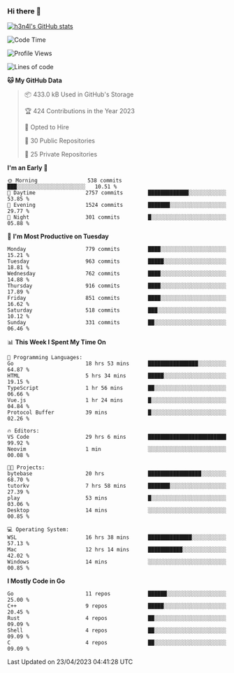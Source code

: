 ### Hi there 👋

[![h3n4l's GitHub stats](https://github-readme-stats.vercel.app/api?username=h3n4l&count_private=true&show_icons=true&theme=radical)](https://github.com/h3n4l/github-readme-stats)

<!--START_SECTION:waka-->
![Code Time](http://img.shields.io/badge/Code%20Time-1%2C164%20hrs%2020%20mins-blue)

![Profile Views](http://img.shields.io/badge/Profile%20Views-2-blue)

![Lines of code](https://img.shields.io/badge/From%20Hello%20World%20I%27ve%20Written-2.8%20million%20lines%20of%20code-blue)

**🐱 My GitHub Data** 

> 📦 433.0 kB Used in GitHub's Storage 
 > 
> 🏆 424 Contributions in the Year 2023
 > 
> 💼 Opted to Hire
 > 
> 📜 30 Public Repositories 
 > 
> 🔑 25 Private Repositories 
 > 
**I'm an Early 🐤** 

```text
🌞 Morning                538 commits         ███░░░░░░░░░░░░░░░░░░░░░░   10.51 % 
🌆 Daytime                2757 commits        █████████████░░░░░░░░░░░░   53.85 % 
🌃 Evening                1524 commits        ███████░░░░░░░░░░░░░░░░░░   29.77 % 
🌙 Night                  301 commits         █░░░░░░░░░░░░░░░░░░░░░░░░   05.88 % 
```
📅 **I'm Most Productive on Tuesday** 

```text
Monday                   779 commits         ████░░░░░░░░░░░░░░░░░░░░░   15.21 % 
Tuesday                  963 commits         █████░░░░░░░░░░░░░░░░░░░░   18.81 % 
Wednesday                762 commits         ████░░░░░░░░░░░░░░░░░░░░░   14.88 % 
Thursday                 916 commits         ████░░░░░░░░░░░░░░░░░░░░░   17.89 % 
Friday                   851 commits         ████░░░░░░░░░░░░░░░░░░░░░   16.62 % 
Saturday                 518 commits         ███░░░░░░░░░░░░░░░░░░░░░░   10.12 % 
Sunday                   331 commits         ██░░░░░░░░░░░░░░░░░░░░░░░   06.46 % 
```


📊 **This Week I Spent My Time On** 

```text
💬 Programming Languages: 
Go                       18 hrs 53 mins      ████████████████░░░░░░░░░   64.87 % 
HTML                     5 hrs 34 mins       █████░░░░░░░░░░░░░░░░░░░░   19.15 % 
TypeScript               1 hr 56 mins        ██░░░░░░░░░░░░░░░░░░░░░░░   06.66 % 
Vue.js                   1 hr 24 mins        █░░░░░░░░░░░░░░░░░░░░░░░░   04.84 % 
Protocol Buffer          39 mins             █░░░░░░░░░░░░░░░░░░░░░░░░   02.26 % 

🔥 Editors: 
VS Code                  29 hrs 6 mins       █████████████████████████   99.92 % 
Neovim                   1 min               ░░░░░░░░░░░░░░░░░░░░░░░░░   00.08 % 

🐱‍💻 Projects: 
bytebase                 20 hrs              █████████████████░░░░░░░░   68.70 % 
tutorkv                  7 hrs 58 mins       ███████░░░░░░░░░░░░░░░░░░   27.39 % 
play                     53 mins             █░░░░░░░░░░░░░░░░░░░░░░░░   03.06 % 
Desktop                  14 mins             ░░░░░░░░░░░░░░░░░░░░░░░░░   00.85 % 

💻 Operating System: 
WSL                      16 hrs 38 mins      ██████████████░░░░░░░░░░░   57.13 % 
Mac                      12 hrs 14 mins      ███████████░░░░░░░░░░░░░░   42.02 % 
Windows                  14 mins             ░░░░░░░░░░░░░░░░░░░░░░░░░   00.85 % 
```

**I Mostly Code in Go** 

```text
Go                       11 repos            ██████░░░░░░░░░░░░░░░░░░░   25.00 % 
C++                      9 repos             █████░░░░░░░░░░░░░░░░░░░░   20.45 % 
Rust                     4 repos             ██░░░░░░░░░░░░░░░░░░░░░░░   09.09 % 
Shell                    4 repos             ██░░░░░░░░░░░░░░░░░░░░░░░   09.09 % 
C                        4 repos             ██░░░░░░░░░░░░░░░░░░░░░░░   09.09 % 
```




 Last Updated on 23/04/2023 04:41:28 UTC
<!--END_SECTION:waka-->

